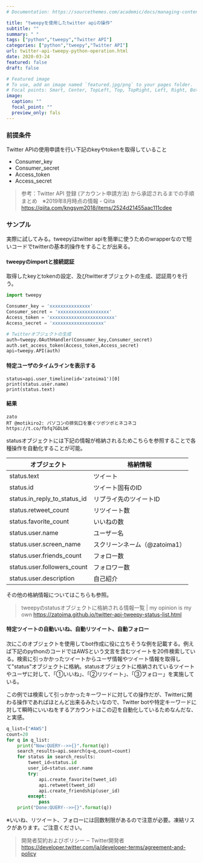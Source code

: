 ```yaml
---
# Documentation: https://sourcethemes.com/academic/docs/managing-content/

title: "tweepyを使用したtwitter apiの操作"
subtitle: ""
summary: " "
tags: ["python","tweepy","Twitter API"]
categories: ["python","tweepy","Twitter API"]
url: twitter-api-tweepy-python-operation.html
date: 2020-03-24
featured: false
draft: false

# Featured image
# To use, add an image named `featured.jpg/png` to your pages folder.
# Focal points: Smart, Center, TopLeft, Top, TopRight, Left, Right, BottomLeft, Bottom, BottomRight.
image:
  caption: ""
  focal_point: ""
  preview_only: fals
---
```




### 前提条件

Twitter APIの使用申請を行い下記のkeyやtokenを取得していること

- Consumer_key
- Consumer_secret
- Access_token
- Access_secret

> 参考：Twitter API 登録 (アカウント申請方法) から承認されるまでの手順まとめ　※2019年8月時点の情報 - Qiita https://qiita.com/kngsym2018/items/2524d21455aac111cdee

### サンプル

実際に試してみる。tweepyはtwitter apiを簡単に使うためのwrapperなので短いコードでtwitterの基本的操作をすることが出来る。

#### tweepyのimportと接続認証

取得したkeyとtokenの設定、及びtwitterオブジェクトの生成、認証周りを行う。

```python
import tweepy

Consumer_key = 'xxxxxxxxxxxxxxx'
Consumer_secret = 'xxxxxxxxxxxxxxxxxxx'
Access_token = 'xxxxxxxxxxxxxxxxxxxxxxxx'
Access_secret = 'xxxxxxxxxxxxxxxxxxx'

# Twitterオブジェクトの生成
auth=tweepy.OAuthHandler(Consumer_key,Consumer_secret)
auth.set_access_token(Access_token,Access_secret)
api=tweepy.API(auth)
```

#### 特定ユーザのタイムラインを表示する

```
status=api.user_timeline(id='zatoima1')[0]
print(status.user.name)
print(status.text)
```

#### 結果

```
zato
RT @motikiro2: パソコンの排気口を塞ぐツボツボとネコネコ https://t.co/fbfq7GDLbK
```

statusオブジェクトには下記の情報が格納されるためこちらを参照することで各種操作を自動化することが可能。

| オブジェクト                 | 格納情報                      |
| ---------------------------- | ----------------------------- |
| status.text                  | ツイート                      |
| status.id                    | ツイート固有のID              |
| status.in_reply_to_status_id | リプライ先のツイートID        |
| status.retweet_count         | リツイート数                  |
| status.favorite_count        | いいねの数                    |
| status.user.name             | ユーザー名                    |
| status.user.screen_name      | スクリーンネーム（@zatoima1） |
| status.user.friends_count    | フォロー数                    |
| status.user.followers_count  | フォロワー数                  |
| status.user.description      | 自己紹介                      |

その他の格納情報についてはこちらも参照。

> tweepyのstatusオブジェクトに格納される情報一覧 | my opinion is my own https://zatoima.github.io/twitter-api-tweepy-status-list.html

#### 特定ツイートの自動いいね、自動リツイート、自動フォロー

次にこのオブジェクトを使用してbot作成に役に立ちそうな例を記載する。例えば下記のpythonのコードではAWSという文言を含むツイートを20件検索している。検索に引っかかったツイートからユーザ情報やツイート情報を取得して"status"オブジェクトに格納。statusオブジェクトに格納されているツイートやユーザに対して、「①いいね」、「②リツイート」、「③フォロー」を実施している。

この例では検索して引っかかったキーワードに対しての操作だが、Twitterに関わる操作であればほとんど出来るみたいなので、Twitter botや特定キーワードに対して瞬時にいいねをするアカウントはこの辺を自動化しているためなんだな、と実感。

```python
q_list=["#AWS"]
count=20
for q in q_list:
    print("Now:QUERY-->>{}".format(q))
    search_results=api.search(q=q,count=count)
    for status in search_results:
        tweet_id=status.id
        user_id=status.user.name
        try:
            api.create_favorite(tweet_id)
            api.retweet(tweet_id)
            api.create_friendship(user_id)           
        except:
            pass
    print("Done:QUERY-->>{}".format(q))
```

※いいね、リツイート、フォローには回数制限があるので注意が必要。凍結リスクがあります。ご注意ください。

> 開発者契約およびポリシー ‒ Twitter開発者 https://developer.twitter.com/ja/developer-terms/agreement-and-policy



